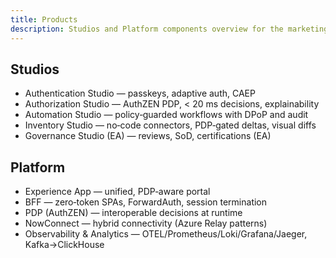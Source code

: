 ```yaml
---
title: Products
description: Studios and Platform components overview for the marketing site.
---
```


## Studios

- Authentication Studio — passkeys, adaptive auth, CAEP
- Authorization Studio — AuthZEN PDP, < 20 ms decisions, explainability
- Automation Studio — policy‑guarded workflows with DPoP and audit
- Inventory Studio — no‑code connectors, PDP‑gated deltas, visual diffs
- Governance Studio (EA) — reviews, SoD, certifications (EA)

## Platform

- Experience App — unified, PDP‑aware portal
- BFF — zero‑token SPAs, ForwardAuth, session termination
- PDP (AuthZEN) — interoperable decisions at runtime
- NowConnect — hybrid connectivity (Azure Relay patterns)
- Observability & Analytics — OTEL/Prometheus/Loki/Grafana/Jaeger, Kafka→ClickHouse


